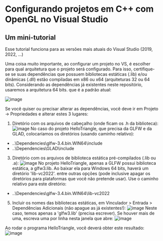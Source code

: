 # Configurando projetos em C++ com OpenGL no Visual Studio 
## Um mini-tutorial

Esse tutorial funciona para as versões mais atuais do Visual Studio (2019, 2022, ...)

Uma coisa muito importante, ao configurar um projeto no VS, é escolher para qual arquitetura que o projeto será configurado. Para isso, certifique-se se suas dependências que possuem bibliotecas estáticas (.lib) e/ou dinâmicas (.dll) estão compiladas em x86 ou x64 (arquiteturas 32 ou 64 bits). Considerando as dependências já existentes neste repositório, usaremos a arquitetura 64 bits. que é a padrão atual:

![image](https://github.com/user-attachments/assets/4e8a62f9-9cce-496c-b050-538c8d4d39df)

Se você quiser ou precisar alterar as dependências, você deve ir em Projeto -> Propriedades e alterar estes 3 lugares:

1) Diretório com os arquivos de cabeçalho (onde ficam os .h da biblioteca): 
![image](https://github.com/user-attachments/assets/14b699ca-90f9-4e7e-9471-238627878011)
No caso do projeto HelloTriangle, que precisa da GLFW e da GLAD, colocaríamos os diretórios (usando caminho relativo):
* ..\Dependencies\glfw-3.4.bin.WIN64\include
* ..\Dependencies\GLAD\include

3) Diretório com os arquivos de biblioteca estática pré-compilados (.lib ou .a):
![image](https://github.com/user-attachments/assets/1518cb32-2d2a-4692-833b-c991ea9a6d90)
No projeto HelloTriangle, apenas a GLFW possui biblioteca estática, a glfw3.lib. Ao baixar ela para Windows 64 bits, haverá um diretório 'lib-vc2022'. entre outras opções (pode inclusive apagar os diretórios para plataformas que você não pretende usar). Use o caminho relativo para este diretório:
* ..\Dependencies\glfw-3.4.bin.WIN64\lib-vc2022

5) Incluir os nomes das bibliotecas estáticas, em Vinculador > Entrada > Dependências Adicionais (não apague as já existentes!):
![image](https://github.com/user-attachments/assets/0693e37d-0209-4fbe-bd91-f5a200a128db)
Neste caso, temos apenas a 'glfw3.lib' (precisa escrever). Se houver mais de uma, escreva uma por linha nesta janela que abre:
![image](https://github.com/user-attachments/assets/c9b69a48-98cc-42a0-91d1-8adbd2c0df5d)



Ao rodar o programa HelloTriangle, você deverá obter este resultado:
![image](https://github.com/user-attachments/assets/2026a613-1382-4348-bf1a-93b9e24fc152)


